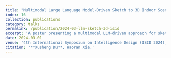 ```yaml
---
title: "Multimodal Large Language Model-Driven Sketch to 3D Indoor Scene Synthesis"
index: 16
collection: publications
category: talks
permalink: /publication/2024-03-llm-sketch-3d-isid
excerpt: 'A poster presenting a multimodal LLM-driven approach for sketch-to-3D indoor scene synthesis. (Best Poster Award)'
date: 2024-03-01
venue: '4th International Symposium on Intelligence Design (ISID 2024), Online'
citation: '**Xusheng Du**, Haoran Xie.'
---
```


